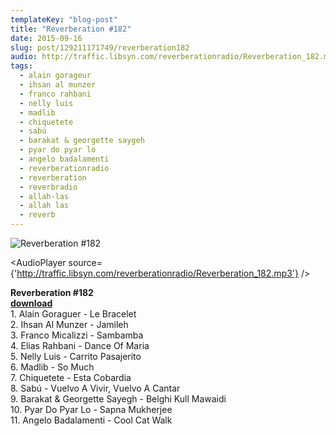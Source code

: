 ```yaml
---
templateKey: "blog-post"
title: "Reverberation #182"
date: 2015-09-16
slug: post/129211171749/reverberation182
audio: http://traffic.libsyn.com/reverberationradio/Reverberation_182.mp3
tags:
  - alain gorageur
  - ihsan al munzer
  - franco rahbani
  - nelly luis
  - madlib
  - chiquetete
  - sabú
  - barakat & georgette saygeh
  - pyar do pyar lo
  - angelo badalamenti
  - reverberationradio
  - reverberation
  - reverbradio
  - allah-las
  - allah las
  - reverb
---
```


![Reverberation #182](../images/903718acb3761ed30e75084dc54c1c510d40d8e88ac5e12ecaf0e2ff7f8394e3.jpg)

<AudioPlayer source={'http://traffic.libsyn.com/reverberationradio/Reverberation_182.mp3'} />

<p><b>Reverberation #182<br /></b><b><a href="http://traffic.libsyn.com/reverberationradio/Reverberation_182.mp3">download</a><br /></b>1. Alain Goraguer - Le Bracelet<br />2. Ihsan Al Munzer - Jamileh<br />3. Franco Micalizzi - Sambamba<br />4. Elias Rahbani - Dance Of Maria<br />5. Nelly Luis - Carrito Pasajerito<br />6. Madlib - So Much<br />7. Chiquetete - Esta Cobardia<br />8. Sab&uacute; - Vuelvo A Vivir, Vuelvo A Cantar<br />9. Barakat &amp; Georgette Sayegh - Belghi Kull Mawaidi<br />10. Pyar Do Pyar Lo - Sapna Mukherjee<br />11. Angelo Badalamenti - Cool Cat Walk</p>

